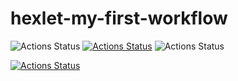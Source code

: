 # hexlet-my-first-workflow
![Actions Status](https://github.com/github/docs/actions/workflows/main.yml/badge.svg)
[![Actions Status](https://github.com/AnisimoffA/python-project-50/workflows/test_workflow/badge.svg)](https://github.com/AnisimoffA/python-project-50/actions)
![Actions Status](https://github.com/AnisimoffA/python-project-50/workflows/test_workflow/badge.svg)

[![Actions Status](https://github.com/AnisimoffA/python-project-49/workflows/hexlet-check/badge.svg)](https://github.com/AnisimoffA/python-project-49/actions)